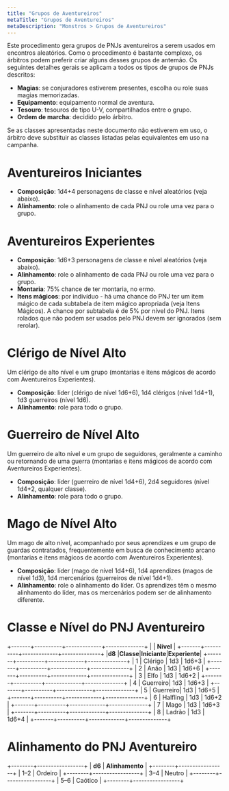 ```yaml
---
title: "Grupos de Aventureiros"
metaTitle: "Grupos de Aventureiros"
metaDescription: "Monstros > Grupos de Aventureiros"
---
```


Este procedimento gera grupos de PNJs aventureiros a serem usados em encontros aleatórios. Como o procedimento é bastante complexo, os árbitros podem preferir criar alguns desses grupos de antemão. Os seguintes detalhes gerais se aplicam a todos os tipos de grupos de PNJs descritos:

* **Magias**: se conjuradores estiverem presentes, escolha ou role suas magias memorizadas.
* **Equipamento**: equipamento normal de aventura.
* **Tesouro**: tesouros de tipo U-V, compartilhados entre o grupo.
* **Ordem de marcha**: decidido pelo árbitro.

Se as classes apresentadas neste documento não estiverem em uso, o árbitro deve substituir as classes listadas pelas equivalentes em uso na campanha.

# Aventureiros Iniciantes

* **Composição**: 1d4+4 personagens de classe e nível aleatórios (veja abaixo).
* **Alinhamento**: role o alinhamento de cada PNJ ou role uma vez para o grupo.

# Aventureiros Experientes

* **Composição**: 1d6+3 personagens de classe e nível aleatórios (veja abaixo).
* **Alinhamento**: role o alinhamento de cada PNJ ou role uma vez para o grupo.
* **Montaria**: 75% chance de ter montaria, no ermo.
* **Itens mágicos**: por indivíduo - há uma chance do PNJ ter um item mágico de cada subtabela de item mágico apropriada (veja Itens Mágicos). A chance por subtabela é de 5% por nível do PNJ. Itens rolados que não podem ser usados pelo PNJ devem ser ignorados (sem rerolar).

# Clérigo de Nível Alto

Um clérigo de alto nível e um grupo (montarias e itens mágicos de acordo com Aventureiros Experientes).

* **Composição**: líder (clérigo de nível 1d6+6), 1d4 clérigos (nível 1d4+1), 1d3 guerreiros (nível 1d6).
* **Alinhamento**: role para todo o grupo.

# Guerreiro de Nível Alto

Um guerreiro de alto nível e um grupo de seguidores, geralmente a caminho ou retornando de uma guerra (montarias e itens mágicos de acordo com Aventureiros Experientes).

* **Composição**: líder (guerreiro de nível 1d4+6), 2d4 seguidores (nível 1d4+2, qualquer classe).
* **Alinhamento**: role para todo o grupo.

# Mago de Nível Alto

Um mago de alto nível, acompanhado por seus aprendizes e um grupo de guardas contratados, frequentemente em busca de conhecimento arcano (montarias e itens mágicos de acordo com Aventureiros Experientes).

* **Composição**: líder (mago de nível 1d4+6), 1d4 aprendizes (magos de nível 1d3), 1d4 mercenários (guerreiros de nível 1d4+1).
* **Alinhamento**: role o alinhamento do líder. Os aprendizes têm o mesmo alinhamento do líder, mas os mercenários podem ser de alinhamento diferente.

# Classe e Nível do PNJ Aventureiro

+-------+----------+-------------+--------------+
|                  | **Nível**                  |
+-------+----------+-------------+--------------+
|**d8** |**Classe**|**Iniciante**|**Experiente**|
+-------+----------+-------------+--------------+
| 1     | Clérigo  | 1d3         | 1d6+3        |
+-------+----------+-------------+--------------+
| 2     | Anão     | 1d3         | 1d6+6        |
+-------+----------+-------------+--------------+
| 3     | Elfo     | 1d3         | 1d6+2        |
+-------+----------+-------------+--------------+
| 4     | Guerreiro| 1d3         | 1d6+3        |
+-------+----------+-------------+--------------+
| 5     | Guerreiro| 1d3         | 1d6+5        |
+-------+----------+-------------+--------------+
| 6     | Halfling | 1d3         | 1d6+2        |
+-------+----------+-------------+--------------+
| 7     | Mago     | 1d3         | 1d6+3        |
+-------+----------+-------------+--------------+
| 8     | Ladrão   | 1d3         | 1d6+4        |
+-------+----------+-------------+--------------+

# Alinhamento do PNJ Aventureiro
+--------+-----------------+
| **d6** | **Alinhamento** |
+--------+-----------------+
| 1–2    | Ordeiro         |
+--------+-----------------+
| 3–4    | Neutro          |
+--------+-----------------+
| 5–6    | Caótico         |
+--------+-----------------+